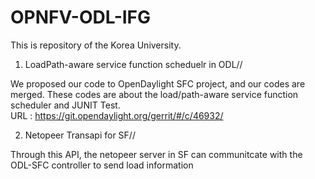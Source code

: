 # OPNFV-ODL-IFG
This is repository of the Korea University.

1. LoadPath-aware service function scheduelr in ODL//

  We proposed our code to OpenDaylight SFC project, and our codes are merged.
  These codes are about the load/path-aware service function scheduler and JUNIT Test.  
  URL : https://git.opendaylight.org/gerrit/#/c/46932/
  
2. Netopeer Transapi for SF//

  Through this API, the netopeer server in SF can communitcate with the ODL-SFC controller to send load information
 
